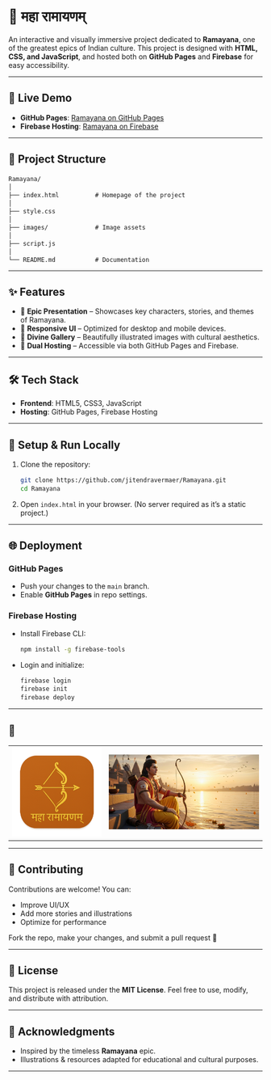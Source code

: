 # 🌸 महा रामायणम्

An interactive and visually immersive project dedicated to **Ramayana**, one of the greatest epics of Indian culture.
This project is designed with **HTML, CSS, and JavaScript**, and hosted both on **GitHub Pages** and **Firebase** for easy accessibility.

---

## 🚀 Live Demo

* **GitHub Pages**: [Ramayana on GitHub Pages](https://jitendravermaer.github.io/Ramayana/index.html)
* **Firebase Hosting**: [Ramayana on Firebase](https://ramayana-f0b65.firebaseapp.com/index.html)

---

## 📂 Project Structure

```
Ramayana/
│
├── index.html          # Homepage of the project
│
├── style.css
│   
├── images/             # Image assets
│
├── script.js
│
└── README.md           # Documentation
```

---

## ✨ Features

* 📖 **Epic Presentation** – Showcases key characters, stories, and themes of Ramayana.
* 🌈 **Responsive UI** – Optimized for desktop and mobile devices.
* 🗼️ **Divine Gallery** – Beautifully illustrated images with cultural aesthetics.
* 🔄 **Dual Hosting** – Accessible via both GitHub Pages and Firebase.

---

## 🛠️ Tech Stack

* **Frontend**: HTML5, CSS3, JavaScript
* **Hosting**: GitHub Pages, Firebase Hosting

---

## 📌 Setup & Run Locally

1. Clone the repository:

   ```bash
   git clone https://github.com/jitendravermaer/Ramayana.git
   cd Ramayana
   ```

2. Open `index.html` in your browser.
   (No server required as it’s a static project.)

---

## 🌐 Deployment

### GitHub Pages

* Push your changes to the `main` branch.
* Enable **GitHub Pages** in repo settings.

### Firebase Hosting

* Install Firebase CLI:

  ```bash
  npm install -g firebase-tools
  ```
* Login and initialize:

  ```bash
  firebase login
  firebase init
  firebase deploy
  ```

---

## 📸

|                                 |                                                                                     |
| ------------------------------- | ----------------------------------------------------------------------------------- |
| ![Home](image/fevicon.png)      |                          ![Home](image/rama-avatar.jpg)                             |

---

## 🤝 Contributing

Contributions are welcome! You can:

* Improve UI/UX
* Add more stories and illustrations
* Optimize for performance

Fork the repo, make your changes, and submit a pull request 🚀

---

## 📜 License

This project is released under the **MIT License**.
Feel free to use, modify, and distribute with attribution.

---

## 🙏 Acknowledgments

* Inspired by the timeless **Ramayana** epic.
* Illustrations & resources adapted for educational and cultural purposes.

---
